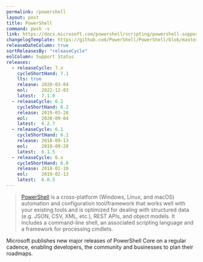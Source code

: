 ```yaml
---
permalink: /powershell
layout: post
title: PowerShell
command: pwsh -v
link: https://docs.microsoft.com/powershell/scripting/powershell-support-lifecycle
changelogTemplate: https://github.com/PowerShell/PowerShell/blob/master/CHANGELOG/__CYCLE_SHORT_HAND__.md
releaseDateColumn: true
sortReleasesBy: "releaseCycle"
eolColumn: Support Status
releases:
  - releaseCycle: 7.x
    cycleShortHand: 7.1
    lts: true
    release: 2020-03-04
    eol:     2022-12-03
    latest:  7.1.0
  - releaseCycle: 6.2
    cycleShortHand: 6.2
    release: 2019-03-28
    eol:     2020-09-04
    latest:  6.2.7
  - releaseCycle: 6.1
    cycleShortHand: 6.1
    release: 2018-09-13
    eol:     2019-09-28
    latest:  6.1.5
  - releaseCycle: 6.x
    cycleShortHand: 6.0
    release: 2018-01-10
    eol:     2019-02-13
    latest:  6.0.5
---
```


> [PowerShell](https://aka.ms/powershell)  is a cross-platform (Windows, Linux, and macOS) automation and configuration tool/framework that works well with your existing tools and is optimized for dealing with structured data (e.g. JSON, CSV, XML, etc.), REST APIs, and object models. It includes a command-line shell, an associated scripting language and a framework for processing cmdlets.

Microsoft publishes new major releases of PowerShell Core on a regular cadence, enabling developers, the community and businesses to plan their roadmaps. 
